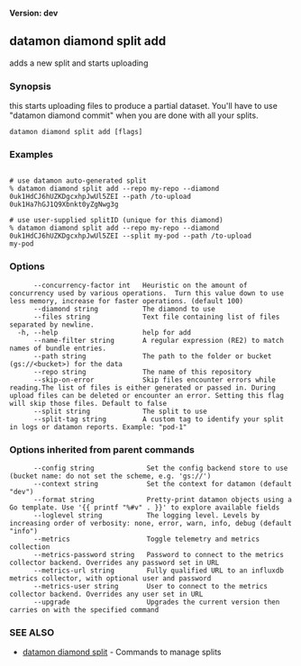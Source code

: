 **Version: dev**

## datamon diamond split add

adds a new split and starts uploading

### Synopsis

this starts uploading files to produce a partial dataset.
You'll have to use "datamon diamond commit" when you are done with all your splits.

```
datamon diamond split add [flags]
```

### Examples

```

# use datamon auto-generated split
% datamon diamond split add --repo my-repo --diamond 0uk1HdCJ6hUZKDgcxhpJwUl5ZEI --path /to-upload
0uk1Ha7hGJ1Q9Xbnkt0yZgNwg3g

# use user-supplied splitID (unique for this diamond)
% datamon diamond split add --repo my-repo --diamond 0uk1HdCJ6hUZKDgcxhpJwUl5ZEI --split my-pod --path /to-upload
my-pod

```

### Options

```
      --concurrency-factor int   Heuristic on the amount of concurrency used by various operations.  Turn this value down to use less memory, increase for faster operations. (default 100)
      --diamond string           The diamond to use
      --files string             Text file containing list of files separated by newline.
  -h, --help                     help for add
      --name-filter string       A regular expression (RE2) to match names of bundle entries.
      --path string              The path to the folder or bucket (gs://<bucket>) for the data
      --repo string              The name of this repository
      --skip-on-error            Skip files encounter errors while reading.The list of files is either generated or passed in. During upload files can be deleted or encounter an error. Setting this flag will skip those files. Default to false
      --split string             The split to use
      --split-tag string         A custom tag to identify your split in logs or datamon reports. Example: "pod-1"
```

### Options inherited from parent commands

```
      --config string             Set the config backend store to use (bucket name: do not set the scheme, e.g. 'gs://')
      --context string            Set the context for datamon (default "dev")
      --format string             Pretty-print datamon objects using a Go template. Use '{{ printf "%#v" . }}' to explore available fields
      --loglevel string           The logging level. Levels by increasing order of verbosity: none, error, warn, info, debug (default "info")
      --metrics                   Toggle telemetry and metrics collection
      --metrics-password string   Password to connect to the metrics collector backend. Overrides any password set in URL
      --metrics-url string        Fully qualified URL to an influxdb metrics collector, with optional user and password
      --metrics-user string       User to connect to the metrics collector backend. Overrides any user set in URL
      --upgrade                   Upgrades the current version then carries on with the specified command
```

### SEE ALSO

* [datamon diamond split](datamon_diamond_split.md)	 - Commands to manage splits

